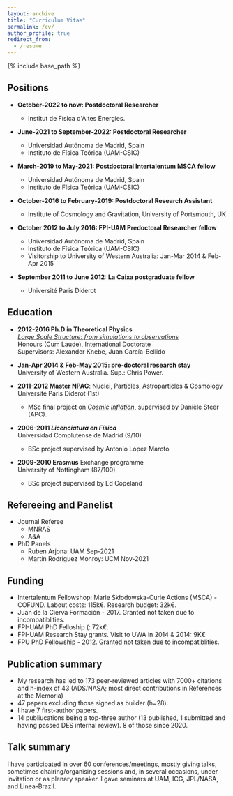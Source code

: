 ```yaml
---
layout: archive
title: "Curriculum Vitae"
permalink: /cv/
author_profile: true
redirect_from:
  - /resume
---
```


{% include base_path %}


Positions 
----
* **October-2022 to now: Postdoctoral Researcher**
  * Institut de Física d'Altes Energies.

* **June-2021 to September-2022: Postdoctoral Researcher**
  * Universidad Autónoma de Madrid, Spain
  * Instituto de Física Teórica (UAM-CSIC)

* **March-2019 to May-2021: Postdoctoral Intertalentum MSCA fellow**
  * Universidad Autónoma de Madrid, Spain
  * Instituto de Física Teórica (UAM-CSIC)
  
* **October-2016 to February-2019: Postdoctoral Research Assistant**
  * Institute of Cosmology and Gravitation, University of Portsmouth, UK

* **October 2012 to July 2016: FPI-UAM Predoctoral Researcher fellow**
  * Universidad Autónoma de Madrid, Spain  
  * Instituto de Física Teórica (UAM-CSIC)
  * Visitorship to University of Western Australia: Jan-Mar 2014 & Feb-Apr 2015

* **September 2011 to June 2012: La Caixa postgraduate fellow**
  * Université Paris Diderot

Education
-----
* **2012-2016 Ph.D in Theoretical Physics** <br>
[<i> Large Scale Structure: from simulations to observations</i>](https://repositorio.uam.es/handle/10486/674730) <br>
Honours (Cum Laude), International Doctorate <br>
Supervisors: Alexander Knebe, Juan García-Bellido

* **Jan-Apr 2014 & Feb-May 2015: pre-doctoral research stay** <br>
University of Western Australia. Sup.: Chris Power.

* **2011-2012 Master NPAC**: Nuclei, Particles, Astroparticles & Cosmology <br>
Université Paris Diderot (1st)
  * MSc final project on [<i> Cosmic Inflation</i>](https://ui.adsabs.harvard.edu/abs/2014JCAP...08..032A/abstract), supervised by Danièle Steer (APC). 

* **2006-2011 <i> Licenciatura en Física</i>** <br>
Universidad Complutense de Madrid (9/10)
  * BSc project supervised by Antonio Lopez Maroto

* **2009-2010 Erasmus** Exchange programme <br>
University of Nottingham (87/100)
  * BSc project supervised by Ed Copeland
  


Refereeing and Panelist
-----
* Journal Referee
  * MNRAS
  * A&A
* PhD Panels
  * Ruben Arjona: UAM Sep-2021
  * Martín Rodríguez Monroy: UCM Nov-2021 

  
Funding
-----
* Intertalentum Fellowshop: Marie Skłodowska-Curie Actions (MSCA) - COFUND. Labout costs: 115k€. Research budget: 32k€.  
* Juan de la Cierva Formación - 2017. Granted not taken due to incompatiblities. 
* FPI-UAM PhD Felloship (: 72k€. 
* FPI-UAM Research Stay grants. Visit to UWA in 2014 & 2014: 9K€
* FPU PhD Fellowship - 2012. Granted not taken due to incompatiblities. 



Publication summary
-----
  * My research has led to 173 peer-reviewed articles with 7000+ citations and h-index of 43 (ADS/NASA; most direct contributions in References at the Memoria)
  * 47 papers excluding those signed as builder (h=28). 
  * I have 7 first-author papers. 
  * 14 publiucations being a top-three author (13 published, 1 submitted and having passed DES internal review). 8 of those since 2020.

  
Talk summary
-----
 
 I have participated in over 60 conferences/meetings, mostly giving talks, sometimes chairing/organising sessions and, in several occasions, under invitation or as plenary speaker. I gave seminars at UAM, ICG, JPL/NASA, and Linea-Brazil.

